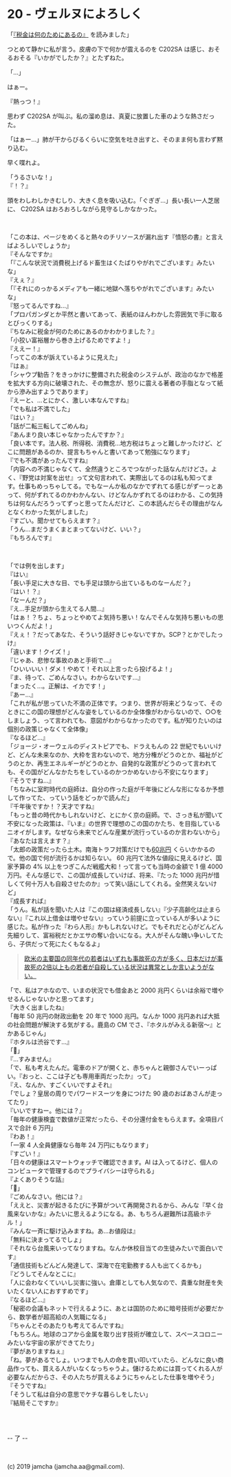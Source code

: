 

# 20 - ヴェルヌによろしく

「[『税金は何のためにあるの』](https://www.jichiken.jp/book/9784880376943/) を読みました」  

つとめて静かに私が言う。皮膚の下で何かが震えるのを C202SA は感じ、おそるおそる『いかがでしたか？』とたずねた。

「…」

はぁー。

『熱っつ！』

思わず C202SA が叫ぶ。私の溜め息は、真夏に放置した車のような熱さだった。

「はぁー…」肺が干からびるくらいに空気を吐き出すと、そのまま何も言わず黙り込む。

早く喋れよ。

「うるさいな！」  
『！？』

頭をわしわしかきむしり、大きく息を吸い込む。「ぐぎぎ…」長い長い一人芝居に、 C202SA はおろおろしながら見守るしかなかった。

<br>

「この本は、ページをめくると熱々のチリソースが漏れ出す『憤怒の書』と言えばよろしいでしょうか」  
『そんなですか』  
「『こんな状況で消費税上げるド畜生はくたばりやがれでございます』みたいな」  
『えぇ？』  
「『それにのっかるメディアも一緒に地獄へ落ちやがれでございます』みたいな」  
『怒ってるんですね…』  
「プロパガンダとか平然と書いてあって、表紙のほんわかした雰囲気で手に取るとびっくりする」  
『ちなみに税金が何のためにあるのかわかりました？』  
「小狡い富裕層から巻き上げるためですよ！」  
『ええー！』  
「ってこの本が訴えているように見えた」  
『はぁ』  
「シャウプ勧告？をきっかけに整備された税金のシステムが、政治のなかで格差を拡大する方向に破壊された、その無念が、怒りに震える著者の手脂となって紙から滲み出すようであります」  
『えーと、…とにかく、激しい本なんですね』  
「でも私は不満でした」  
『はい？』  
「話が二転三転してごめんね」  
『あんまり良い本じゃなかったんですか？』  
「良い本です。法人税、所得税、消費税…地方税はちょっと難しかったけど、どこに問題があるのか、提言もちゃんと書いてあって勉強になります」  
『でも不満があったんですね』  
「内容への不満じゃなくて、全然違うところでつながった話なんだけどさ。よく、『野党は対案を出せ』って文句言われて、実際出してるのは私も知ってます。仕事もめっちゃしてる。でもなーんか私のなかでずれてる感じがずーっとあって、何がずれてるのかわかんない、けどなんかずれてるのはわかる、この気持ちは何なんだろうってずっと思ってたんだけど、この本読んだらその理由がなんとなくわかった気がしました」  
『すごい。聞かせてもらえます？』  
「うん…まだうまくまとまってないけど、いい？」  
『もちろんです』

<br>

「では例を出します」  
『はい』  
「長い手足に大きな目、でも手足は頭から出ているものなーんだ？」  
『はい！？』  
「なーんだ？」  
『え…手足が頭から生えてる人間…』  
「はぁ！？ちょ、ちょっとやめてよ気持ち悪い！なんでそんな気持ち悪いもの思いつくんだよ！」  
『えぇ！？だってあなた、そういう話好きじゃないですか。SCP？とかでしたっけ』  
「違います！クイズ！」  
『じゃあ、悲惨な事故のあと手術で…』  
「ひいいいい！ダメ！やめて！それ以上言ったら投げるよ！」  
『ま、待って、ごめんなさい。わからないです…』  
「まったく…。正解は、イカです！」  
『あー…』  
「これが私が思っていた不満の正体です。つまり、世界が将来どうなって、そのときにこの国の理想がどんな姿をしているのか全体像がわからないので、○○をしましょう、って言われても、意図がわからなかったのです。私が知りたいのは個別の政策じゃなくて全体像」  
『なるほど…』  
「ジョージ・オーウェルのディストピアでも、ドラえもんの 22 世紀でもいいけど、どんな未来なのか、大枠を言わないので、地方分権がどうのとか、福祉がどうのとか、再生エネルギーがどうのとか、自発的な政策がどうのって言われても、その国がどんなかたちをしているのかつかめないから不安になります」  
『そうですね…』  
「ちなみに室町時代の庭師は、自分の作った庭が千年後にどんな形になるか予想して作ってた、っていう話をどっかで読んだ」  
『千年後ですか！？天才ですね』  
「もっと昔の時代かもしれないけど、とにかく京の庭師。で、さっき私が聞いて不安になった政策は、『いま』の世界で理想のこの国のかたち、を目指しているニオイがします。なぜなら未来でどんな産業が流行っているのか言わないから」  
『あなたは言えます？』  
「太郎の政策だったら土木。南海トラフ対策だけでも[60兆円](https://www.sankeibiz.jp/econome/news/180709/ecc1807090640001-n2.htm) くらいかかるので。他の国で何が流行るかは知らない。 60 兆円て法外な値段に見えるけど、国家予算の 4% 以上をつぎこんだ戦艦大和！って言っても当時の金額で 1 億 4000 万円。そんな感じで、この国が成長していけば、将来、『たった 1000 兆円が惜しくて何十万人も自殺させたのか』って笑い話にしてくれる。全然笑えないけど」  
『成長すれば』  
「うん。私が話を聞いた人は『この国は経済成長しない』『少子高齢化は止まらない』『これ以上借金は増やせない』っていう前提に立っている人が多いように感じた。私が作った『わら人形』かもしれないけど。でもそれだと心がどんどん先細りして、富裕税だとかエサの奪い合いになる。大人がそんな醜い争いしてたら、子供だって死にたくもなるよ」

> [欧米の主要国の同年代の若者はいずれも事故死の方が多く、日本だけが事故死の2倍以上もの若者が自殺している状況は異常としか言いようがない。](https://business.nikkei.com/atcl/seminar/19/00118/00037/?P=3&mds)

「で、私はアホなので、いまの状況でも借金あと 2000 兆円くらいは余裕で増やせるんじゃないかと思ってます」  
『大きく出ましたね』  
「毎年 50 兆円の財政出動を 20 年で 1000 兆円。なんか 1000 兆円あれば大抵の社会問題が解決する気がする。鹿島の CM でさ、『ホタルがみえる新宿〜』とかあるじゃん」  
『ホタルは渋谷です…』  
「😤」  
『…すみません』  
「で、私も考えたんだ。電車のドアが開くと、赤ちゃんと親御さんでいーっぱい。『おっと、ここは子ども専用車両だったか』って」  
『え、なんか、すごくいいですよそれ』  
「でしょ？皇居の周りでパワードスーツを身につけた 90 歳のおばあさんが走ってたり」  
『いいですねー。他には？』  
「毎年の健康検査で数値が正常だったら、その分還付金をもらえます。全項目パスで合計 6 万円」  
『わあ！』  
「一家 4 人全員健康なら毎年 24 万円にもなります」  
『すごい！』  
「日々の健康はスマートウォッチで確認できます。AI は入ってるけど、個人のコンピュータで管理するのでプライバシーは守られる」  
『よくありそうな話』  
「👹」  
『ごめんなさい。他には？』  
「ええと、災害が起きるたびに予算がついて再開発されるから、みんな『早く台風来ないかな』みたいに思えるようになる。あ、もちろん避難所は高級ホテル！」  
『みんな一斉に駆け込みますね。あ…お値段は』  
「無料に決まってるでしょ」  
『それなら台風来いってなりますね。なんか休校目当ての生徒みたいで面白いです』  
「通信技術もどんどん発達して、深海で在宅勤務する人も出てくるかも」  
『どうしてそんなとこに』  
「人に会わなくていいし災害に強い。倉庫としても人気なので、貴重な財産を失いたくない人におすすめです」  
『なるほど…』  
「秘密の会議もネットで行えるように、あとは国防のために暗号技術が必要だから、数学者が超高給の人気職になる」  
『ちゃんとそのあたりも考えてるんですね』  
「もちろん。地球のコアから金属を取り出す技術が確立して、スペースコロニーみたいな宇宙の家ができてたり」  
『夢がありますねぇ』  
「ね。夢があるでしょ。いつまでも人の命を買い叩いていたら、どんなに良い商品作っても、買える人がいなくなっちゃうよ。儲けるためには買ってくれる人が必要なんだからさ、その人たちが買えるようにちゃんとした仕事を増やそう」  
『そうですね』  
「そうして私は自分の意思でケチな暮らしをしたい」  
『結局そこですか』

<br>
<br>

-- 了 --

<br>
<br>
(c) 2019 jamcha (jamcha.aa@gmail.com).

